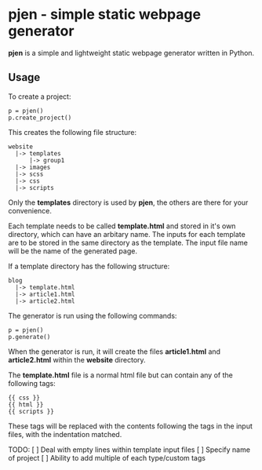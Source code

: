 # **pjen** - simple static webpage generator

**pjen** is a simple and lightweight static webpage generator written in Python.

## Usage

To create a project:
```
p = pjen()
p.create_project()
```
This creates the following file structure:
```
website
  |-> templates
	  |-> group1
  |-> images
  |-> scss
  |-> css
  |-> scripts
```
Only the **templates** directory is used by **pjen**, the others are there for your convenience.

Each template needs to be called **template.html** and stored in it's own directory, which can have an arbitary name. The inputs for each template are to be stored in the same directory as the template. The input file name will be the name of the generated page.

If a template directory has the following structure: 
```
blog
  |-> template.html
  |-> article1.html
  |-> article2.html
```

The generator is run using the following commands:
```
p = pjen()
p.generate()
```

When the generator is run, it will create the files **article1.html** and **article2.html** within the **website** directory.

The **template.html** file is a normal html file but can contain any of the following tags:

```
{{ css }}
{{ html }}
{{ scripts }}
```

These tags will be replaced with the contents following the tags in the input files, with the indentation matched.

TODO:
[ ] Deal with empty lines within template input files
[ ] Specify name of project
[ ] Ability to add multiple of each type/custom tags